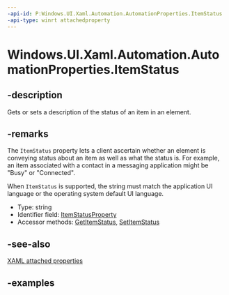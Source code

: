 ```yaml
---
-api-id: P:Windows.UI.Xaml.Automation.AutomationProperties.ItemStatus
-api-type: winrt attachedproperty
---
```


# Windows.UI.Xaml.Automation.AutomationProperties.ItemStatus

<!--
see GetItemStatus, and SetItemStatus
-->

## -description

Gets or sets a description of the status of an item in an element.

## -remarks

The `ItemStatus` property lets a client ascertain whether an element is conveying status about an item as well as what the status is. For example, an item associated with a contact in a messaging application might be "Busy" or "Connected".

When `ItemStatus` is supported, the string must match the application UI language or the operating system default UI language.


<ul><li>Type: string</li><li>Identifier field: <a href="/uwp/api/windows.ui.xaml.automation.automationproperties.itemstatusproperty">ItemStatusProperty</a></li><li>Accessor methods: <a href="/uwp/api/windows.ui.xaml.automation.automationproperties.getitemstatus">GetItemStatus</a>, <a href="/uwp/api/windows.ui.xaml.automation.automationproperties.setitemstatus">SetItemStatus</a></li></ul>

## -see-also

[XAML attached properties](/windows/uwp/xaml-platform/attached-properties-overview)

## -examples


